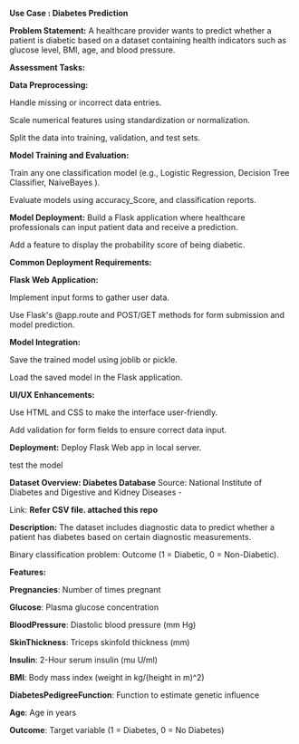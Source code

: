 **Use Case : Diabetes Prediction**

**Problem Statement:**
A healthcare provider wants to predict whether a patient is diabetic based on a dataset containing health indicators such as glucose level, BMI, age, and blood pressure.

**Assessment Tasks:**

**Data Preprocessing:**

Handle missing or incorrect data entries.

Scale numerical features using standardization or normalization.

Split the data into training, validation, and test sets.

**Model Training and Evaluation:**

Train any one classification model (e.g., Logistic Regression, Decision Tree Classifier, NaiveBayes ).

Evaluate models using accuracy_Score, and classification reports.

**Model Deployment:**
Build a Flask application where healthcare professionals can input patient data and receive a prediction.

Add a feature to display the probability score of being diabetic.

**Common Deployment Requirements:**

**Flask Web Application:**

Implement input forms to gather user data.

Use Flask's @app.route and POST/GET methods for form submission and model prediction.

**Model Integration:**

Save the trained model using joblib or pickle.

Load the saved model in the Flask application.

**UI/UX Enhancements:**

Use HTML and CSS to make the interface user-friendly.

Add validation for form fields to ensure correct data input.

**Deployment:**
Deploy Flask Web app in local server.

test the model 

**Dataset Overview: Diabetes Database**
Source: National Institute of Diabetes and Digestive and Kidney Diseases  - 

Link: **Refer CSV file. attached this repo**

**Description:**
The dataset includes diagnostic data to predict whether a patient has diabetes based on certain diagnostic measurements.

Binary classification problem: Outcome (1 = Diabetic, 0 = Non-Diabetic).

**Features:**

**Pregnancies**: Number of times pregnant

**Glucose**: Plasma glucose concentration

**BloodPressure**: Diastolic blood pressure (mm Hg)

**SkinThickness**: Triceps skinfold thickness (mm)

**Insulin**: 2-Hour serum insulin (mu U/ml)

**BMI**: Body mass index (weight in kg/(height in m)^2)

**DiabetesPedigreeFunction**: Function to estimate genetic influence

**Age**: Age in years

**Outcome**: Target variable (1 = Diabetes, 0 = No Diabetes)


